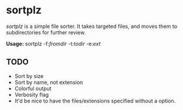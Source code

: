 # sortplz

_sortplz_ is a simple file sorter. It takes targeted files, and moves them to subdirectories for further review.

**Usage:** sortplz -f:_fromdir_ -t:_todir_ -e:_ext_

## TODO

- Sort by size
- Sort by name, not extension
- Colorful output
- Verbosity flag
- It'd be nice to have the files/extensions specified without a option.
